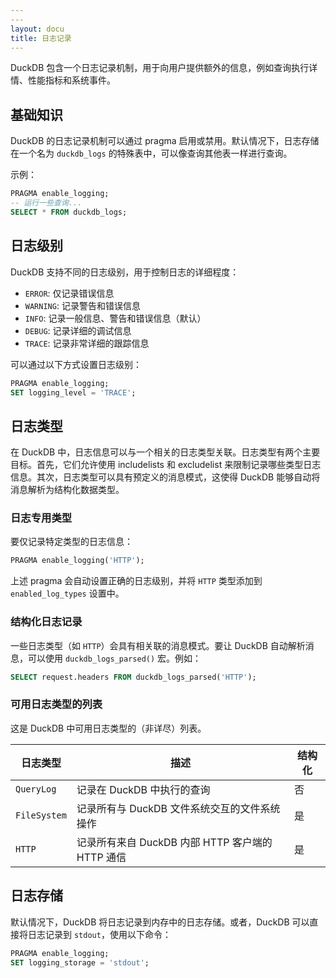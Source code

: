 ```yaml
---
---
layout: docu
title: 日志记录
---
```


DuckDB 包含一个日志记录机制，用于向用户提供额外的信息，例如查询执行详情、性能指标和系统事件。

## 基础知识

DuckDB 的日志记录机制可以通过 pragma 启用或禁用。默认情况下，日志存储在一个名为 `duckdb_logs` 的特殊表中，可以像查询其他表一样进行查询。

示例：

```sql
PRAGMA enable_logging;
-- 运行一些查询...
SELECT * FROM duckdb_logs;
```

## 日志级别

DuckDB 支持不同的日志级别，用于控制日志的详细程度：

* `ERROR`: 仅记录错误信息
* `WARNING`: 记录警告和错误信息
* `INFO`: 记录一般信息、警告和错误信息（默认）
* `DEBUG`: 记录详细的调试信息
* `TRACE`: 记录非常详细的跟踪信息

可以通过以下方式设置日志级别：

```sql
PRAGMA enable_logging;
SET logging_level = 'TRACE';
```

## 日志类型

在 DuckDB 中，日志信息可以与一个相关的日志类型关联。日志类型有两个主要目标。首先，它们允许使用 includelists 和 excludelist 来限制记录哪些类型日志信息。其次，日志类型可以具有预定义的消息模式，这使得 DuckDB 能够自动将消息解析为结构化数据类型。

### 日志专用类型

要仅记录特定类型的日志信息：

```sql
PRAGMA enable_logging('HTTP');
```

上述 pragma 会自动设置正确的日志级别，并将 `HTTP` 类型添加到 `enabled_log_types` 设置中。

### 结构化日志记录

一些日志类型（如 `HTTP`）会具有相关联的消息模式。要让 DuckDB 自动解析消息，可以使用 `duckdb_logs_parsed()` 宏。例如：

```sql
SELECT request.headers FROM duckdb_logs_parsed('HTTP');
```

### 可用日志类型的列表

这是 DuckDB 中可用日志类型的（非详尽）列表。

| 日志类型     | 描述                                               | 结构化 |
|--------------|----------------------------------------------------|--------|
| `QueryLog`   | 记录在 DuckDB 中执行的查询                         | 否     |
| `FileSystem` | 记录所有与 DuckDB 文件系统交互的文件系统操作       | 是     |
| `HTTP`       | 记录所有来自 DuckDB 内部 HTTP 客户端的 HTTP 通信 | 是     |

## 日志存储

默认情况下，DuckDB 将日志记录到内存中的日志存储。或者，DuckDB 可以直接将日志记录到 `stdout`，使用以下命令：

```sql
PRAGMA enable_logging;
SET logging_storage = 'stdout';
```
